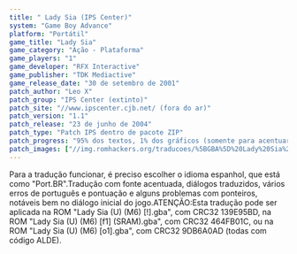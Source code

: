 ```yaml
---
title: " Lady Sia (IPS Center)"
system: "Game Boy Advance"
platform: "Portátil"
game_title: "Lady Sia"
game_category: "Ação - Plataforma"
game_players: "1"
game_developer: "RFX Interactive"
game_publisher: "TDK Mediactive"
game_release_date: "30 de setembro de 2001"
patch_author: "Leo X"
patch_group: "IPS Center (extinto)"
patch_site: "//www.ipscenter.cjb.net/ (fora do ar)"
patch_version: "1.1"
patch_release: "23 de junho de 2004"
patch_type: "Patch IPS dentro de pacote ZIP"
patch_progress: "95% dos textos, 1% dos gráficos (somente para acentuar) e 100% da acentuação"
patch_images: ["//img.romhackers.org/traducoes/%5BGBA%5D%20Lady%20Sia%20-%20IPS%20Center%20-%201.png","//img.romhackers.org/traducoes/%5BGBA%5D%20Lady%20Sia%20-%20IPS%20Center%20-%202.png","//img.romhackers.org/traducoes/%5BGBA%5D%20Lady%20Sia%20-%20IPS%20Center%20-%203.png"]
---
```

Para a tradução funcionar, é preciso escolher o idioma espanhol, que está como "Port.BR".Tradução com fonte acentuada, diálogos traduzidos, vários erros de português e pontuação e alguns problemas com ponteiros, notáveis bem no diálogo inicial do jogo.ATENÇÃO:Esta tradução pode ser aplicada na ROM "Lady Sia (U) (M6) [!].gba", com CRC32 139E95BD, na ROM "Lady Sia (U) (M6) [f1] (SRAM).gba", com CRC32 464FB01C, ou na ROM "Lady Sia (U) (M6) [o1].gba", com CRC32 9DB6A0AD (todas com código ALDE).